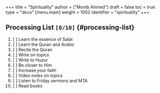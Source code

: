 +++
title = "Spirituality"
author = ["Monib Ahmed"]
draft = false
toc = true
type = "docs"
[menu.main]
  weight = 1002
  identifier = "spirituality"
+++

## Processing List <code>[0/10]</code> {#processing-list}

1.  [ ] Learn the essence of Salat
2.  [ ] Learn the Quran and Arabic
3.  [ ] Recite the Quran
4.  [ ] Write on topics
5.  [ ] Write to Huzur
6.  [ ] Be closer to Him
7.  [ ] Increase your faith
8.  [ ] Video notes on topics
9.  [ ] Listen to Friday sermons and MTA
10. [ ] Read books